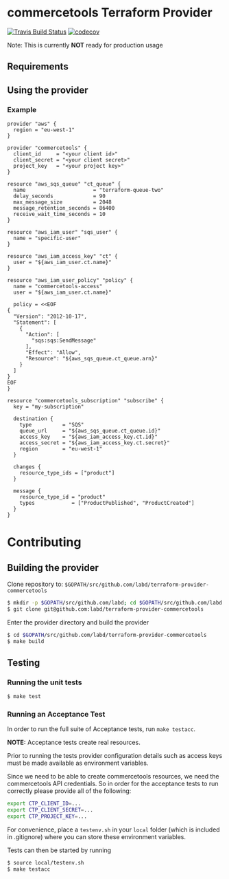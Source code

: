 # commercetools Terraform Provider

[![Travis Build Status](https://travis-ci.org/labd/terraform-provider-commercetools.svg?branch=master)](https://travis-ci.org/labd/terraform-provider-commercetools)
[![codecov](https://codecov.io/gh/LabD/terraform-provider-commercetools/branch/master/graph/badge.svg)](https://codecov.io/gh/LabD/terraform-provider-commercetools)

Note: This is currently **NOT** ready for production usage

## Requirements

## Using the provider

### Example

```hcl
provider "aws" {
  region = "eu-west-1"
}

provider "commercetools" {
  client_id     = "<your client id>"
  client_secret = "<your client secret>"
  project_key   = "<your project key>"
}

resource "aws_sqs_queue" "ct_queue" {
  name                      = "terraform-queue-two"
  delay_seconds             = 90
  max_message_size          = 2048
  message_retention_seconds = 86400
  receive_wait_time_seconds = 10
}

resource "aws_iam_user" "sqs_user" {
  name = "specific-user"
}

resource "aws_iam_access_key" "ct" {
  user = "${aws_iam_user.ct.name}"
}

resource "aws_iam_user_policy" "policy" {
  name = "commercetools-access"
  user = "${aws_iam_user.ct.name}"

  policy = <<EOF
{
  "Version": "2012-10-17",
  "Statement": [
    {
      "Action": [
        "sqs:sqs:SendMessage"
      ],
      "Effect": "Allow",
      "Resource": "${aws_sqs_queue.ct_queue.arn}"
    }
  ]
}
EOF
}

resource "commercetools_subscription" "subscribe" {
  key = "my-subscription"

  destination {
    type          = "SQS"
    queue_url     = "${aws_sqs_queue.ct_queue.id}"
    access_key    = "${aws_iam_access_key.ct.id}"
    access_secret = "${aws_iam_access_key.ct.secret}"
    region        = "eu-west-1"
  }

  changes {
    resource_type_ids = ["product"]
  }

  message {
    resource_type_id = "product"
    types            = ["ProductPublished", "ProductCreated"]
  }
}
```

# Contributing

## Building the provider

Clone repository to: `$GOPATH/src/github.com/labd/terraform-provider-commercetools`

```sh
$ mkdir -p $GOPATH/src/github.com/labd; cd $GOPATH/src/github.com/labd
$ git clone git@github.com:labd/terraform-provider-commercetools
```

Enter the provider directory and build the provider

```sh
$ cd $GOPATH/src/github.com/labd/terraform-provider-commercetools
$ make build
```

## Testing

### Running the unit tests

```sh
$ make test
```

### Running an Acceptance Test

In order to run the full suite of Acceptance tests, run `make testacc`.

**NOTE:** Acceptance tests create real resources.

Prior to running the tests provider configuration details such as access keys
must be made available as environment variables.

Since we need to be able to create commercetools resources, we need the
commercetools API credentials. So in order for the acceptance tests to run
correctly please provide all of the following:

```sh
export CTP_CLIENT_ID=...
export CTP_CLIENT_SECRET=...
export CTP_PROJECT_KEY=...
```
For convenience, place a `testenv.sh` in your `local` folder (which is
included in .gitignore) where you can store these environment variables.

Tests can then be started by running

```sh
$ source local/testenv.sh
$ make testacc
```
